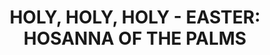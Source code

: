 ---
capo: 0
id: 0
lang: en-us
page: 6-2
step: lit
subtitle: ''
tags:
- pas
- ord
title: 'HOLY, HOLY, HOLY - EASTER: HOSANNA OF THE PALMS'
---